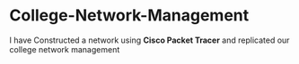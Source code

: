 # College-Network-Management

I have Constructed a network using **Cisco Packet Tracer** and replicated our college network management 
